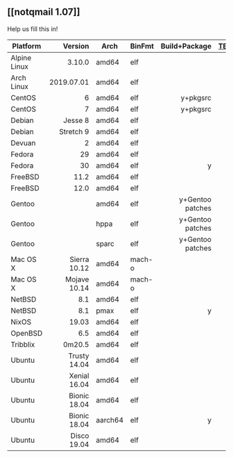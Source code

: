 ## [[notqmail 1.07]]

Help us fill this in!

| Platform     | Version      | Arch  | BinFmt | Build+Package | [TEST.deliver](https://github.com/notqmail/notqmail/blob/master/TEST.deliver) | [TEST.receive](https://github.com/notqmail/notqmail/blob/master/TEST.receive) | Running |
| ------------ | -----------: | ----- | ------ | ------------: | -----------: | -----------: | ------: |
| Alpine Linux |       3.10.0 | amd64 | elf    |               |              |              |         |
| Arch Linux   |   2019.07.01 | amd64 | elf    |               |              |              |         |
| CentOS       |            6 | amd64 | elf    | y+pkgsrc      | y+pkgsrc     |              |       y |
| CentOS       |            7 | amd64 | elf    | y+pkgsrc      | y+pkgsrc     |              |       y |
| Debian       |      Jesse 8 | amd64 | elf    |               |              |              |         |
| Debian       |    Stretch 9 | amd64 | elf    |               |              |              |         |
| Devuan       |            2 | amd64 | elf    |               |              |              |         |
| Fedora       |           29 | amd64 | elf    |               |              |              |         |
| Fedora       |           30 | amd64 | elf    | y             |              |              |         |
| FreeBSD      |         11.2 | amd64 | elf    |               |              |              |         |
| FreeBSD      |         12.0 | amd64 | elf    |               |              |              |         |
| Gentoo       |              | amd64 | elf    | y+Gentoo patches | y+Gentoo  | y+Gentoo     | y       |
| Gentoo       |              | hppa  | elf    | y+Gentoo patches | y+Gentoo  | y+Gentoo     | y       |
| Gentoo       |              | sparc | elf    | y+Gentoo patches | y+Gentoo  | y+Gentoo     | y       |
| Mac OS X     | Sierra 10.12 | amd64 | mach-o |               |              |              |         |
| Mac OS X     | Mojave 10.14 | amd64 | mach-o |               |              |              |         |
| NetBSD       |          8.1 | amd64 | elf    |               |              |              |         |
| NetBSD       |          8.1 | pmax  | elf    | y             |              |              |         |
| NixOS        |        19.03 | amd64 | elf    |               |              |              |         |
| OpenBSD      |          6.5 | amd64 | elf    |               |              |              |         |
| Tribblix     |       0m20.5 | amd64 | elf    |               |              |              |         |
| Ubuntu       | Trusty 14.04 | amd64 | elf    |               |              |              |         |
| Ubuntu       | Xenial 16.04 | amd64 | elf    |               |              |              |         |
| Ubuntu       | Bionic 18.04 | amd64 | elf    |               |              |              |         |
| Ubuntu       | Bionic 18.04 | aarch64 | elf  | y             |              |              |         |
| Ubuntu       |  Disco 19.04 | amd64 | elf    |               |              |              |         |